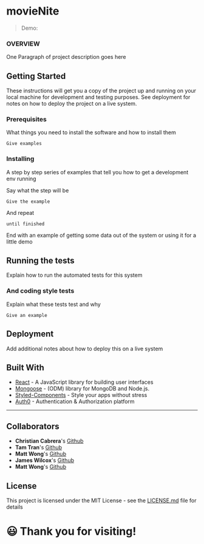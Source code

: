 
# movieNite 


>Demo: 

### OVERVIEW
One Paragraph of project description goes here

## Getting Started

These instructions will get you a copy of the project up and running on your local machine for development and testing purposes. See deployment for notes on how to deploy the project on a live system.

### Prerequisites

What things you need to install the software and how to install them

```
Give examples
```

### Installing

A step by step series of examples that tell you how to get a development env running

Say what the step will be

```
Give the example
```

And repeat

```
until finished
```

End with an example of getting some data out of the system or using it for a little demo

## Running the tests

Explain how to run the automated tests for this system


### And coding style tests

Explain what these tests test and why

```
Give an example
```

## Deployment

Add additional notes about how to deploy this on a live system

## Built With

* [React](https://reactjs.org/) - A JavaScript library for building user interfaces
* [Mongoose](https://mongoosejs.com/) - (ODM) library for MongoDB and Node.js.
* [Styled-Components](https://www.styled-components.com/) - Style your apps without stress
* [Auth0](https://auth0.com/) - Authentication & Authorization platform

<hr/>

## **Collaborators**
* **Christian Cabrera**'s [Github](https://github.com/Spinglez)
* **Tam Tran**'s [Github](https://github.com/tamtr89)
* **Matt Wong**'s [Github](https://github.com/mattthewong)
* **James Wilcox**'s [Github](https://github.com/agunforhire)
* **Matt Wong**'s [Github](https://github.com/nkeledjian)

## License

This project is licensed under the MIT License - see the [LICENSE.md](LICENSE.md) file for details



# 😃 Thank you for visiting!